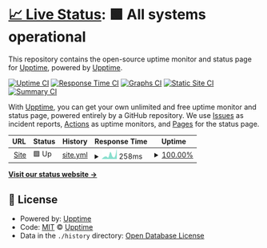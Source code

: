 # [📈 Live Status](https://status.mrlivixx.me): <!--live status--> **🟩 All systems operational**

This repository contains the open-source uptime monitor and status page for [Upptime](https://upptime.js.org), powered by [Upptime](https://github.com/upptime/upptime).

[![Uptime CI](https://github.com/MrLivixx/status/workflows/Uptime%20CI/badge.svg)](https://github.com/MrLivixx/status/actions?query=workflow%3A%22Uptime+CI%22)
[![Response Time CI](https://github.com/MrLivixx/status/workflows/Response%20Time%20CI/badge.svg)](https://github.com/MrLivixx/status/actions?query=workflow%3A%22Response+Time+CI%22)
[![Graphs CI](https://github.com/MrLivixx/status/workflows/Graphs%20CI/badge.svg)](https://github.com/MrLivixx/status/actions?query=workflow%3A%22Graphs+CI%22)
[![Static Site CI](https://github.com/MrLivixx/status/workflows/Static%20Site%20CI/badge.svg)](https://github.com/MrLivixx/status/actions?query=workflow%3A%22Static+Site+CI%22)
[![Summary CI](https://github.com/MrLivixx/status/workflows/Summary%20CI/badge.svg)](https://github.com/MrLivixx/status/actions?query=workflow%3A%22Summary+CI%22)

With [Upptime](https://upptime.js.org), you can get your own unlimited and free uptime monitor and status page, powered entirely by a GitHub repository. We use [Issues](https://github.com/upptime/upptime/issues) as incident reports, [Actions](https://github.com/MrLivixx/status/actions) as uptime monitors, and [Pages](https://status.mrlivixx.me) for the status page.

<!--start: status pages-->
<!-- This summary is generated by Upptime (https://github.com/upptime/upptime) -->
<!-- Do not edit this manually, your changes will be overwritten -->
<!-- prettier-ignore -->
| URL | Status | History | Response Time | Uptime |
| --- | ------ | ------- | ------------- | ------ |
| <img alt="" src="https://icons.duckduckgo.com/ip3/mrlivixx.me.ico" height="13"> [Site](https://mrlivixx.me) | 🟩 Up | [site.yml](https://github.com/MrLivixx/status/commits/HEAD/history/site.yml) | <details><summary><img alt="Response time graph" src="./graphs/site/response-time-week.png" height="20"> 258ms</summary><br><a href="https://status.mrlivixx.me/history/site"><img alt="Response time 150" src="https://img.shields.io/endpoint?url=https%3A%2F%2Fraw.githubusercontent.com%2FMrLivixx%2Fstatus%2FHEAD%2Fapi%2Fsite%2Fresponse-time.json"></a><br><a href="https://status.mrlivixx.me/history/site"><img alt="24-hour response time 682" src="https://img.shields.io/endpoint?url=https%3A%2F%2Fraw.githubusercontent.com%2FMrLivixx%2Fstatus%2FHEAD%2Fapi%2Fsite%2Fresponse-time-day.json"></a><br><a href="https://status.mrlivixx.me/history/site"><img alt="7-day response time 258" src="https://img.shields.io/endpoint?url=https%3A%2F%2Fraw.githubusercontent.com%2FMrLivixx%2Fstatus%2FHEAD%2Fapi%2Fsite%2Fresponse-time-week.json"></a><br><a href="https://status.mrlivixx.me/history/site"><img alt="30-day response time 182" src="https://img.shields.io/endpoint?url=https%3A%2F%2Fraw.githubusercontent.com%2FMrLivixx%2Fstatus%2FHEAD%2Fapi%2Fsite%2Fresponse-time-month.json"></a><br><a href="https://status.mrlivixx.me/history/site"><img alt="1-year response time 153" src="https://img.shields.io/endpoint?url=https%3A%2F%2Fraw.githubusercontent.com%2FMrLivixx%2Fstatus%2FHEAD%2Fapi%2Fsite%2Fresponse-time-year.json"></a></details> | <details><summary><a href="https://status.mrlivixx.me/history/site">100.00%</a></summary><a href="https://status.mrlivixx.me/history/site"><img alt="All-time uptime 99.97%" src="https://img.shields.io/endpoint?url=https%3A%2F%2Fraw.githubusercontent.com%2FMrLivixx%2Fstatus%2FHEAD%2Fapi%2Fsite%2Fuptime.json"></a><br><a href="https://status.mrlivixx.me/history/site"><img alt="24-hour uptime 100.00%" src="https://img.shields.io/endpoint?url=https%3A%2F%2Fraw.githubusercontent.com%2FMrLivixx%2Fstatus%2FHEAD%2Fapi%2Fsite%2Fuptime-day.json"></a><br><a href="https://status.mrlivixx.me/history/site"><img alt="7-day uptime 100.00%" src="https://img.shields.io/endpoint?url=https%3A%2F%2Fraw.githubusercontent.com%2FMrLivixx%2Fstatus%2FHEAD%2Fapi%2Fsite%2Fuptime-week.json"></a><br><a href="https://status.mrlivixx.me/history/site"><img alt="30-day uptime 100.00%" src="https://img.shields.io/endpoint?url=https%3A%2F%2Fraw.githubusercontent.com%2FMrLivixx%2Fstatus%2FHEAD%2Fapi%2Fsite%2Fuptime-month.json"></a><br><a href="https://status.mrlivixx.me/history/site"><img alt="1-year uptime 99.96%" src="https://img.shields.io/endpoint?url=https%3A%2F%2Fraw.githubusercontent.com%2FMrLivixx%2Fstatus%2FHEAD%2Fapi%2Fsite%2Fuptime-year.json"></a></details>

<!--end: status pages-->

[**Visit our status website →**](https://status.mrlivixx.me)

## 📄 License

- Powered by: [Upptime](https://github.com/upptime/upptime)
- Code: [MIT](./LICENSE) © [Upptime](https://upptime.js.org)
- Data in the `./history` directory: [Open Database License](https://opendatacommons.org/licenses/odbl/1-0/)
